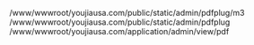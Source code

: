 /www/wwwroot/youjiausa.com/public/static/admin/pdfplug/m3
/www/wwwroot/youjiausa.com/public/static/admin/pdfplug
/www/wwwroot/youjiausa.com/application/admin/view/pdf